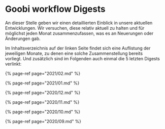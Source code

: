 # Goobi workflow Digests

An dieser Stelle geben wir einen detaillierten Einblick in unsere aktuellen Entwicklungen. Wir versuchen, diese relativ aktuell zu halten und für möglichst jeden Monat zusammenzufassen, was es an Neuerungen oder Änderungen gab.

Im Inhaltsverzeichnis auf der linken Seite findet sich eine Auflistung der jeweiligen Monate, zu denen eine solche Zusammenstellung bereits vorliegt. Und zusätzlich sind im Folgenden auch einmal die 5 letzten Digests verlinkt:

{% page-ref page="2021/02.md" %}

{% page-ref page="2021/01.md" %}

{% page-ref page="2020/12.md" %}

{% page-ref page="2020/11.md" %}

{% page-ref page="2020/10.md" %}

{% page-ref page="2020/09.md" %}
